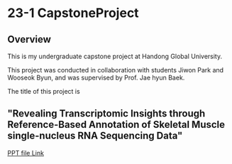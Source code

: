 # 23-1 CapstoneProject
## Overview
This is my undergraduate capstone project at Handong Global University.

This project was conducted in collaboration with students Jiwon Park and Wooseok Byun, and was supervised by Prof. Jae hyun Baek.

The title of this project is 

## "Revealing Transcriptomic Insights through Reference-Based Annotation of Skeletal Muscle single-nucleus RNA Sequencing Data" ##

[PPT file Link](https://leejinu.github.io/23-1-CapstoneProject.io/ppt/Capstone_PPT.pdf)
